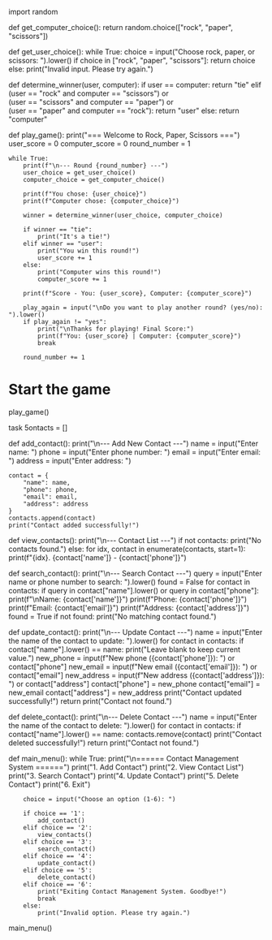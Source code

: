 import random

def get_computer_choice():
    return random.choice(["rock", "paper", "scissors"])

def get_user_choice():
    while True:
        choice = input("Choose rock, paper, or scissors: ").lower()
        if choice in ["rock", "paper", "scissors"]:
            return choice
        else:
            print("Invalid input. Please try again.")

def determine_winner(user, computer):
    if user == computer:
        return "tie"
    elif (user == "rock" and computer == "scissors") or \
         (user == "scissors" and computer == "paper") or \
         (user == "paper" and computer == "rock"):
        return "user"
    else:
        return "computer"

def play_game():
    print("=== Welcome to Rock, Paper, Scissors ===")
    user_score = 0
    computer_score = 0
    round_number = 1

    while True:
        print(f"\n--- Round {round_number} ---")
        user_choice = get_user_choice()
        computer_choice = get_computer_choice()

        print(f"You chose: {user_choice}")
        print(f"Computer chose: {computer_choice}")

        winner = determine_winner(user_choice, computer_choice)

        if winner == "tie":
            print("It's a tie!")
        elif winner == "user":
            print("You win this round!")
            user_score += 1
        else:
            print("Computer wins this round!")
            computer_score += 1

        print(f"Score - You: {user_score}, Computer: {computer_score}")

        play_again = input("\nDo you want to play another round? (yes/no): ").lower()
        if play_again != "yes":
            print("\nThanks for playing! Final Score:")
            print(f"You: {user_score} | Computer: {computer_score}")
            break

        round_number += 1

# Start the game
play_game()

task 5ontacts = []

def add_contact():
    print("\n--- Add New Contact ---")
    name = input("Enter name: ")
    phone = input("Enter phone number: ")
    email = input("Enter email: ")
    address = input("Enter address: ")
    
    contact = {
        "name": name,
        "phone": phone,
        "email": email,
        "address": address
    }
    contacts.append(contact)
    print("Contact added successfully!")

def view_contacts():
    print("\n--- Contact List ---")
    if not contacts:
        print("No contacts found.")
    else:
        for idx, contact in enumerate(contacts, start=1):
            print(f"{idx}. {contact['name']} - {contact['phone']}")

def search_contact():
    print("\n--- Search Contact ---")
    query = input("Enter name or phone number to search: ").lower()
    found = False
    for contact in contacts:
        if query in contact["name"].lower() or query in contact["phone"]:
            print(f"\nName: {contact['name']}")
            print(f"Phone: {contact['phone']}")
            print(f"Email: {contact['email']}")
            print(f"Address: {contact['address']}")
            found = True
    if not found:
        print("No matching contact found.")

def update_contact():
    print("\n--- Update Contact ---")
    name = input("Enter the name of the contact to update: ").lower()
    for contact in contacts:
        if contact["name"].lower() == name:
            print("Leave blank to keep current value.")
            new_phone = input(f"New phone ({contact['phone']}): ") or contact["phone"]
            new_email = input(f"New email ({contact['email']}): ") or contact["email"]
            new_address = input(f"New address ({contact['address']}): ") or contact["address"]
            contact["phone"] = new_phone
            contact["email"] = new_email
            contact["address"] = new_address
            print("Contact updated successfully!")
            return
    print("Contact not found.")

def delete_contact():
    print("\n--- Delete Contact ---")
    name = input("Enter the name of the contact to delete: ").lower()
    for contact in contacts:
        if contact["name"].lower() == name:
            contacts.remove(contact)
            print("Contact deleted successfully!")
            return
    print("Contact not found.")

def main_menu():
    while True:
        print("\n====== Contact Management System ======")
        print("1. Add Contact")
        print("2. View Contact List")
        print("3. Search Contact")
        print("4. Update Contact")
        print("5. Delete Contact")
        print("6. Exit")

        choice = input("Choose an option (1-6): ")

        if choice == '1':
            add_contact()
        elif choice == '2':
            view_contacts()
        elif choice == '3':
            search_contact()
        elif choice == '4':
            update_contact()
        elif choice == '5':
            delete_contact()
        elif choice == '6':
            print("Exiting Contact Management System. Goodbye!")
            break
        else:
            print("Invalid option. Please try again.")
main_menu()

